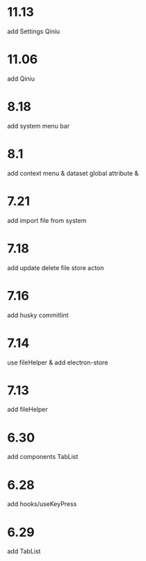 # 11.13
add Settings Qiniu
# 11.06
add Qiniu

# 8.18
add system menu bar

# 8.1
add context menu & dataset global attribute &
# 7.21
add import file from system
# 7.18 
add update delete file store acton
# 7.16
add husky commitlint
# 7.14
use fileHelper & add electron-store
# 7.13
add fileHelper
# 6.30
add components TabList
# 6.28
add hooks/useKeyPress

# 6.29
add TabList